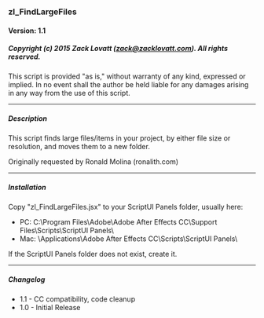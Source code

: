 ### zl_FindLargeFiles
#### Version: 1.1
##### Copyright (c) 2015 Zack Lovatt (zack@zacklovatt.com). All rights reserved.

This script is provided "as is," without warranty of any kind, expressed
or implied. In no event shall the author be held liable for any damages 
arising in any way from the use of this script.

-----------------------
##### Description

This script finds large files/items in your project, by either file size or
resolution, and moves them to a new folder.

Originally requested by Ronald Molina (ronalith.com)

-----------------------
##### Installation

Copy "zl_FindLargeFiles.jsx" to your ScriptUI Panels folder, usually here:

* PC:	C:\Program Files\Adobe\Adobe After Effects CC\Support Files\Scripts\ScriptUI Panels\
* Mac:	\Applications\Adobe After Effects CC\Scripts\ScriptUI Panels\

If the ScriptUI Panels folder does not exist, create it.

-----------------------

##### Changelog

* 1.1	- CC compatibility, code cleanup
* 1.0	- Initial Release